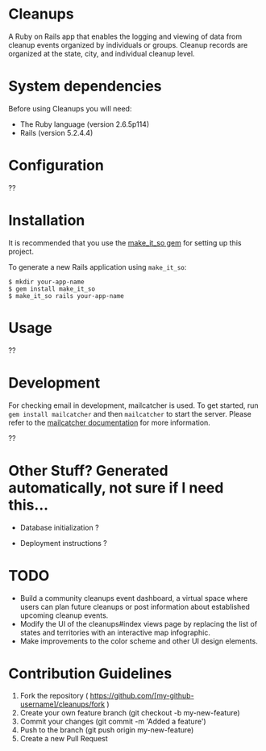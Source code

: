 # Cleanups

A Ruby on Rails app that enables the logging and viewing of data from cleanup events organized by individuals or groups. Cleanup records are organized at the state, city, and individual cleanup level.  

# System dependencies

Before using Cleanups you will need:

* The Ruby language (version 2.6.5p114)
* Rails (version 5.2.4.4)

# Configuration

??

# Installation 

It is recommended that you use the [make_it_so gem](https://github.com/LaunchAcademy/make_it_so) for setting up this project.

To generate a new Rails application using `make_it_so`:
    
    $ mkdir your-app-name
    $ gem install make_it_so
    $ make_it_so rails your-app-name

# Usage

??

# Development

For checking email in development, mailcatcher is used. To get started, run `gem install mailcatcher` and then `mailcatcher` to start the server. Please refer to the [mailcatcher documentation](https://mailcatcher.me) for more information.

??

# Other Stuff? Generated automatically, not sure if I need this...
* Database initialization ?

* Deployment instructions ?

# TODO

* Build a community cleanups event dashboard, a virtual space where users can plan future cleanups or post information about established upcoming cleanup events.
* Modify the UI of the cleanups#index views page by replacing the list of states and territories with an interactive map infographic.
* Make improvements to the color scheme and other UI design elements.      

# Contribution Guidelines

1. Fork the repository ( https://github.com/[my-github-username]/cleanups/fork )
2. Create your own feature branch (git checkout -b my-new-feature)
3. Commit your changes (git commit -m 'Added a feature')  
4. Push to the branch (git push origin my-new-feature)
5. Create a new Pull Request  